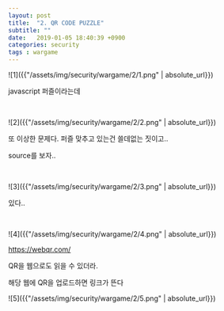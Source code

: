 ```yaml
---
layout: post
title:  "2. QR CODE PUZZLE"
subtitle: ""
date:   2019-01-05 18:40:39 +0900
categories: security
tags : wargame
---
```



![1]({{"/assets/img/security/wargame/2/1.png" | absolute_url}})

javascript 퍼즐이라는데

<br>

![2]({{"/assets/img/security/wargame/2/2.png" | absolute_url}})

또 이상한 문제다. 퍼즐 맞추고 있는건 쓸데없는 짓이고..

source를 보자..

<br>

![3]({{"/assets/img/security/wargame/2/3.png" | absolute_url}})

있다..

<br>

![4]({{"/assets/img/security/wargame/2/4.png" | absolute_url}})


https://webqr.com/

QR을 웹으로도 읽을 수 있더라.

해당 웹에 QR을 업로드하면 링크가 뜬다
<br>

![5]({{"/assets/img/security/wargame/2/5.png" | absolute_url}})

